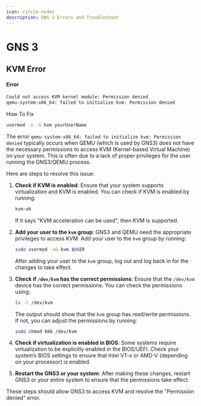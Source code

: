 ```yaml
---
icon: circle-nodes
description: GNS 3 Errors and Troubleshoot
---
```


# GNS 3

## KVM Error

#### Error

```bash
Could not access KVM kernel module: Permission denied
qemu-system-x86_64: failed to initialize kvm: Permission denied
```

How To Fix

```bash
usermod -a -G kvm yourUserName 
```

The error `qemu-system-x86_64: failed to initialize kvm: Permission denied` typically occurs when QEMU (which is used by GNS3) does not have the necessary permissions to access KVM (Kernel-based Virtual Machine) on your system. This is often due to a lack of proper privileges for the user running the GNS3/QEMU process.

Here are steps to resolve this issue:

1.  **Check if KVM is enabled**: Ensure that your system supports virtualization and KVM is enabled. You can check if KVM is enabled by running:

    ```bash
    kvm-ok
    ```

    If it says "KVM acceleration can be used", then KVM is supported.
2.  **Add your user to the `kvm` group**: GNS3 and QEMU need the appropriate privileges to access KVM. Add your user to the `kvm` group by running:

    ```bash
    sudo usermod -aG kvm $USER
    ```

    After adding your user to the `kvm` group, log out and log back in for the changes to take effect.
3.  **Check if `/dev/kvm` has the correct permissions**: Ensure that the `/dev/kvm` device has the correct permissions. You can check the permissions using:

    ```bash
    ls -l /dev/kvm
    ```

    The output should show that the `kvm` group has read/write permissions. If not, you can adjust the permissions by running:

    ```bash
    sudo chmod 666 /dev/kvm
    ```
4. **Check if virtualization is enabled in BIOS**: Some systems require virtualization to be explicitly enabled in the BIOS/UEFI. Check your system’s BIOS settings to ensure that Intel VT-x or AMD-V (depending on your processor) is enabled.
5. **Restart the GNS3 or your system**: After making these changes, restart GNS3 or your entire system to ensure that the permissions take effect.

These steps should allow GNS3 to access KVM and resolve the "Permission denied" error.

